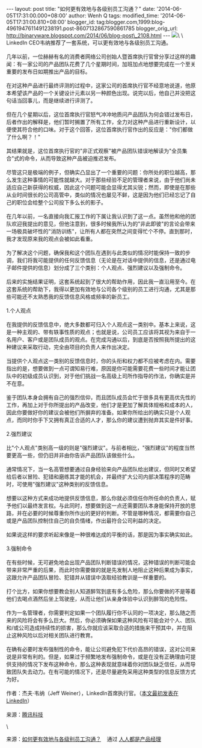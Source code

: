 --- layout: post title: "如何更有效地与各级别员工沟通？" date:
'2014-06-05T17:31:00.000+08:00' author: Wenh Q tags: modified\_time:
'2014-06-05T17:31:00.810+08:00' blogger\_id:
tag:blogger.com,1999:blog-4961947611491238191.post-8607132867590861785
blogger\_orig\_url:
http://binaryware.blogspot.com/2014/06/blog-post\_2108.html ---
![](https://images-blogger-opensocial.googleusercontent.com/gadgets/proxy?url=http%3A%2F%2Fimage.woshipm.com%2Fwp-files%2F2014%2F06%2Fbea4c2c8eb82d05891ddd71584881b56.jpg&container=blogger&gadget=a&rewriteMime=image%2F*)\
\
LinkedIn CEO韦纳推荐了一套系统，可以更有效地与各级别员工沟通。\
\
几年以前，一位赫赫有名的消费者网络公司创始人暨首席执行官曾分享过这样的趣闻：有一家公司的产品团队花费了几个星期时间，加班加点地想要完成在一个至关重要的发布日如期推出产品的目标。\
\
在对这种产品进行最终评测的过程中，这家公司的首席执行官不经意地说道，他原本希望该产品的一个关键设计元素以另一种颜色出现。说完以后，他自己并没把这句话当回事儿，而是继续进行评测了。\
\
但在几个星期以后，这位首席执行官怒气冲冲地质问产品团队为何会错过发布日，后者作出的解释是，他们暂时搁置了所有工作，全力对这种产品进行重新设计，以便使其符合他的口味。对于这个回答，这位首席执行官作出的反应是："你们都做了什么啊？！"\
\
其结果就是，这位首席执行官的"非正式观察"被产品团队错误地解读为"全员集合"式的命令，从而导致这种产品被迫推迟发布。\
\
尽管这只是极端的例子，但确实凸显出了一个重要的问题：你所处的职位越高，那么发生这种事情的可能性就越大。对于那些经验不足的管理者来说，由于他们尚未适应自己新获得的权威，因此这个问题可能会显得尤其尖锐；然而，即使是在那些从业时间很长的公司高管中，类似的情况也屡见不鲜，这是因为他们已经忘记了自己的职位会给整个公司投下多么长的影子。\
\
在几年以前，一名直接向我汇报工作的下属让我认识到了这一点。虽然他和他的团队欢迎我提出的意见，但他注意到，很多时候我所认为的"非此即彼"的言论会带来一场极具破坏性的"消防训练"，让所有人都在突然之间变得忙个不停。直到那时，我才发现原来我的观点会被如此看重。\
\
为了解决这个问题，确保我和这个团队在遇到与此类似的情况时能保持一致的步调，我们将我可能提供的任何反馈信息（无论是在对话中提供的信息，还是通过电子邮件提供的信息）划分成了三个类别：个人观点、强烈建议以及强制命令。\
\
后来的实施结果证明，这套系统起到了很大的帮助作用，因此我一直沿用至今。在这套系统的帮助下，我得以更加有效地与公司各个级别的员工进行沟通，尤其是那些可能还不太熟悉我的反馈信息风格或频率的新员工。\
\
1.个人观点\
\
在我提供的反馈信息中，绝大多数都可归入个人观点这一类别中。基本上来说，这是一种主观的、带有轶事性质的观点；也就是说，公司员工应该将其视为来自于一名用户、客户或是团队成员的观点。在完成沟通以后，到底是否按照我所提出的这种建议来采取行动，完全由项目的负责人来作出决定。\
\
当提供个人观点这一类别的反馈信息时，你的头衔和权力都不应被考虑在内。需要指出的是，想要做到一点可谓知易行难，原因是你可能需要花费一些时间才能让团队中的初级成员认识到，对于他们挑战一名高级上司所作指导的作法，你确实是并不在意。\
\
鉴于团队本身会拥有自己的强烈信仰，而且团队成员会忙于很多具有更高优先性的工作，再加上对于你所提出的产品改变，他们才是更加了解具体规格和成本的人，因此你要做好你的建议会被他们所摒弃的准备。如果你所给出的确实只是个人观点，而同时你手下又拥有真正合适的人才，那么你的建议遭到抛弃其实是件好事。\
\
2.强烈建议\
\
比"个人观点"类别高一级的则是"强烈建议"。与前者相比，"强烈建议"的程度当然要更高一些，但仍旧并非由你告诉产品团队该做些什么。\
\
通常情况下，当一名高管想要通过自身经验来向产品团队给出建议，但同时又希望给后者以冒险、犯错和磨练其才能的机会，并最终扩大公司内部决策程序的范畴时，可使用"强烈建议"这种类别的反馈信息。\
\
想要以这种方式来成功地提供反馈信息，那么你就必须信任你所任命的负责人，赋予他们以最终发言权。与此同时，想要做到这一点还需要团队本身能保持开放的思路，并在必要的时候尊重你所作出的更好的判断。不管是哪种情况，都需要你自己或是产品团队控制住自己的自负情绪，作出最符合公司利益的决定。\
\
如果说这样的要求听起来像是一种很难达成的平衡的话，那是因为事实确实如此。\
\
3.强制命令\
\
在有些时候，无可避免地会出现产品团队判断错误的情况，这种错误的判断可能会带来非常严重的后果，而此时你需要做的就是先发制人地阻止这种后果成为事实，这跟允许产品团队冒险、犯错并从错误中汲取经验教训是一样重要的。\
\
打个比方，如果你想要教会别人知道醉驾到底有多么危险，那么你要做的不是等着他们去喝点酒然后坐上驾驶座，从而让他们从亲身体验中认识到醉驾的危险性。\
\
作为一名管理者，你需要判定如果一个团队履行你不认同的一项决定，那么随之而来的风险将会有多么巨大。然后，你必须确保如果这种风险有可能会对个人、团队和/或公司造成持续性的损害，那么你就应该采取合适的措施来干预其中，并在阻止这种风险以后对相关团队进行教育。\
\
在确有必要时发布强制性的命令，能让公司避免犯下代价高昂的错误，这对公司来说是非常有利的。但是，如果过于频繁地发布强制命令，或是在没有正确理由可提供支持的情况下发布这种命令，那么这种表现就意味着你对团队缺乏信任，从而导致团队失去动力。在有可能的情况下，还是尽量避免采用这种类型的信息反馈方式为好。\
\
作者：杰夫·韦纳（Jeff
Weiner），LinkedIn首席执行官。（[本文最初发表在LinkedIn](http://www.linkedin.com/today/post/article/20140602024642-22330283-avoiding-the-unintended-consequences-of-casual-feedback?ref=tencent)）\
\
来源：[腾讯科技](http://tech.qq.com/a/20140603/003896.htm)
<div>

\

</div>

<div>

来源：[如何更有效地与各级别员工沟通？](http://www.woshipm.com/zhichang/87964.html) 
  通过 [人人都是产品经理](http://www.woshipm.com/)

</div>
